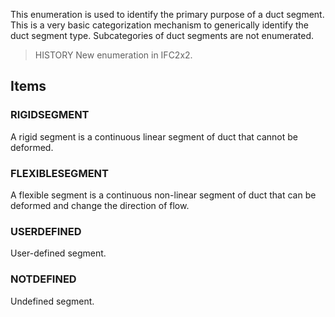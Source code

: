 This enumeration is used to identify the primary purpose of a duct segment. This is a very basic categorization mechanism to generically identify the duct segment type. Subcategories of duct segments are not enumerated.

<!-- end of short definition -->


> HISTORY New enumeration in IFC2x2.

## Items

### RIGIDSEGMENT
A rigid segment is a continuous linear segment of duct that cannot be deformed.

### FLEXIBLESEGMENT
A flexible segment is a continuous non-linear segment of duct that can be deformed and change the direction of flow.

### USERDEFINED
User-defined segment.

### NOTDEFINED
Undefined segment.
